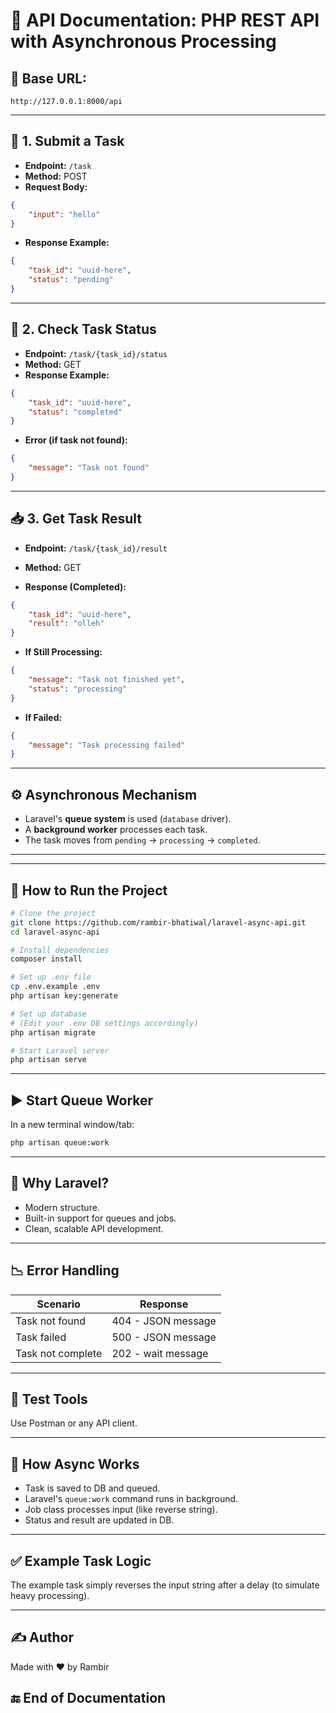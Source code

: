 # 📘 API Documentation: PHP REST API with Asynchronous Processing

## 📌 Base URL:

```
http://127.0.0.1:8000/api
```

---

## 🚀 1. Submit a Task

-   **Endpoint:** `/task`
-   **Method:** POST
-   **Request Body:**

```json
{
    "input": "hello"
}
```

-   **Response Example:**

```json
{
    "task_id": "uuid-here",
    "status": "pending"
}
```

---

## 🔄 2. Check Task Status

-   **Endpoint:** `/task/{task_id}/status`
-   **Method:** GET
-   **Response Example:**

```json
{
    "task_id": "uuid-here",
    "status": "completed"
}
```

-   **Error (if task not found):**

```json
{
    "message": "Task not found"
}
```

---

## 📥 3. Get Task Result

-   **Endpoint:** `/task/{task_id}/result`
-   **Method:** GET

-   **Response (Completed):**

```json
{
    "task_id": "uuid-here",
    "result": "olleh"
}
```

-   **If Still Processing:**

```json
{
    "message": "Task not finished yet",
    "status": "processing"
}
```

-   **If Failed:**

```json
{
    "message": "Task processing failed"
}
```

---

## ⚙️ Asynchronous Mechanism

-   Laravel's **queue system** is used (`database` driver).
-   A **background worker** processes each task.
-   The task moves from `pending` → `processing` → `completed`.

---

---

## 🧾 How to Run the Project

```bash
# Clone the project
git clone https://github.com/rambir-bhatiwal/laravel-async-api.git
cd laravel-async-api

# Install dependencies
composer install

# Set up .env file
cp .env.example .env
php artisan key:generate

# Set up database
# (Edit your .env DB settings accordingly)
php artisan migrate

# Start Laravel server
php artisan serve
```

---

## ▶️ Start Queue Worker

In a new terminal window/tab:

```bash
php artisan queue:work
```

---

## 🤔 Why Laravel?

-   Modern structure.
-   Built-in support for queues and jobs.
-   Clean, scalable API development.

---

## 📉 Error Handling

| Scenario          | Response           |
| ----------------- | ------------------ |
| Task not found    | 404 - JSON message |
| Task failed       | 500 - JSON message |
| Task not complete | 202 - wait message |

---

## 🧪 Test Tools

Use Postman or any API client.

---

## 🔁 How Async Works

-   Task is saved to DB and queued.
-   Laravel's `queue:work` command runs in background.
-   Job class processes input (like reverse string).
-   Status and result are updated in DB.

---

## ✅ Example Task Logic

The example task simply reverses the input string after a delay (to simulate heavy processing).

---

## ✍️ Author

Made with ❤️ by Rambir

## 🔚 End of Documentation
